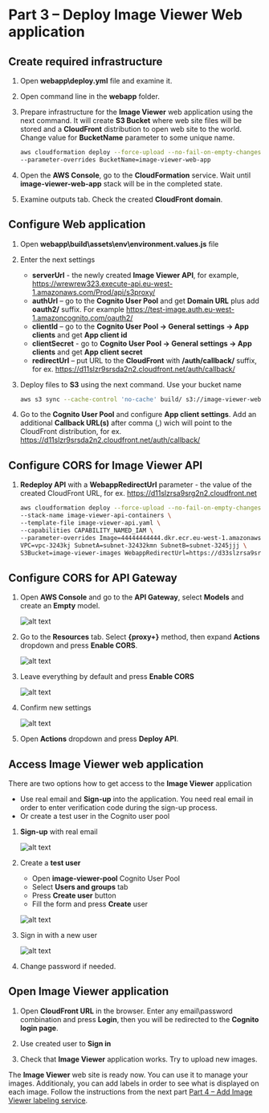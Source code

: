 # Part 3 – Deploy Image Viewer Web application

## Create required infrastructure

1. Open **webapp\deploy.yml** file and examine it.
2. Open command line in the **webapp** folder.
3. Prepare infrastructure for the **Image Viewer** web application using the next command. It will create **S3 Bucket** where web site files will be stored and a **CloudFront** distribution to open web site to the world. Change value for **BucketName** parameter to some unique name.

    ~~~bash
    aws cloudformation deploy --force-upload --no-fail-on-empty-changeset --stack-name "image-viewer-web-app" --template-file deploy.yml \
    --parameter-overrides BucketName=image-viewer-web-app
    ~~~

4. Open the **AWS Console**, go to the **CloudFormation** service. Wait until **image-viewer-web-app** stack will be in the completed state.
5. Examine outputs tab. Check the created **CloudFront domain**.

## Configure Web application

1. Open **webapp\build\assets\env\environment.values.js** file
2. Enter the next settings
    - **serverUrl** - the newly created **Image Viewer API**, for example, <https://wrewrew323.execute-api.eu-west-1.amazonaws.com/Prod/api/s3proxy/>
    - **authUrl** –  go to the **Cognito User Pool** and get **Domain URL** plus add **oauth2/** suffix. For example <https://test-image.auth.eu-west-1.amazoncognito.com/oauth2/>
    - **clientId** – go to the **Cognito User Pool -> General settings -> App clients** and get **App client id**
    - **clientSecret** - go to **Cognito User Pool -> General settings -> App clients** and get **App client secret**
    - **redirectUrl** – put URL to the **CloudFront** with **/auth/callback/** suffix, for ex. <https://d11slzr9srsda2n2.cloudfront.net/auth/callback/>
3. Deploy files to **S3** using the next command. Use your bucket name

    ~~~bash
    aws s3 sync --cache-control 'no-cache' build/ s3://image-viewer-web-app/Deploy/build
    ~~~

4. Go to the **Cognito User Pool** and configure **App client settings**. Add an additional **Callback URL(s)** after comma (,) wich will point to the CloudFront distribution, for ex. <https://d11slzr9srsda2n2.cloudfront.net/auth/callback/>

## Configure CORS for Image Viewer API

1. **Redeploy API** with a **WebappRedirectUrl** parameter - the value of the created CloudFront URL, for ex. https://d11slzrsa9srg2n2.cloudfront.net

    ```bash
    aws cloudformation deploy --force-upload --no-fail-on-empty-changeset \
    --stack-name image-viewer-api-containers \
    --template-file image-viewer-api.yaml \
    --capabilities CAPABILITY_NAMED_IAM \
    --parameter-overrides Image=44444444444.dkr.ecr.eu-west-1.amazonaws.com/image-viewer-api:0.1 \
    VPC=vpc-3243kj SubnetA=subnet-32432kmn SubnetB=subnet-3245jjj \
    S3Bucket=image-viewer-images WebappRedirectUrl=https://d33slzrsa9srg2n2.cloudfront.net
    ```

## Configure CORS for API Gateway

1. Open **AWS Console** and go to the **API Gateway**, select **Models** and create an **Empty** model.

     ![alt text](1.png)

2. Go to the **Resources** tab. Select **{proxy+}** method, then expand **Actions** dropdown and press **Enable CORS**.

     ![alt text](2.png)

3. Leave everything by default and press **Enable CORS**

     ![alt text](3.png)

4. Confirm new settings

     ![alt text](4.png)

5. Open **Actions** dropdown and press **Deploy API**.

## Access Image Viewer web application

There are two options how to get access to the **Image Viewer** application

- Use real email and  **Sign-up** into the application. You need real email in order to enter verification code during the sign-up process.
- Or create a test user in the Cognito user pool

1. **Sign-up** with real email

     ![alt text](5.png)

2. Create a **test user**

    - Open **image-viewer-pool** Cognito User Pool
    - Select **Users and groups** tab
    - Press **Create user** button
    - Fill the form and press **Create** user

     ![alt text](6.png)

3. Sign in with a new user

     ![alt text](7.png)

4. Change password if needed.

## Open Image Viewer application

1. Open **CloudFront URL** in the browser. Enter any email\password combination and press **Login**, then you will be redirected to the **Cognito login page**.

2. Use created user to **Sign in**

3. Check that **Image Viewer** application works. Try to upload new images.

The **Image Viewer** web site is ready now. You can use it to manage your images. Additionaly, you can add labels in order to see what is displayed on each image. Follow the instructions from the next part [Part 4 – Add Image Viewer labeling service](../part4/part.md).
